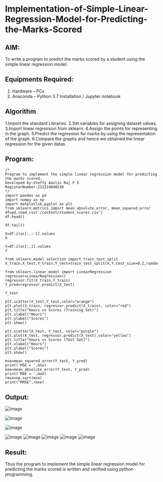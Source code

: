 # Implementation-of-Simple-Linear-Regression-Model-for-Predicting-the-Marks-Scored

## AIM:
To write a program to predict the marks scored by a student using the simple linear regression model.

## Equipments Required:
1. Hardware – PCs
2. Anaconda – Python 3.7 Installation / Jupyter notebook

## Algorithm
1.Import the standard Libraries. 
2.Set variables for assigning dataset values. 
3.Import linear regression from sklearn.
4.Assign the points for representing in the graph. 
5.Predict the regression for marks by using the representation of the graph. 
6.Compare the graphs and hence we obtained the linear regression for the given datas.
## Program:
```
/*
Program to implement the simple linear regression model for predicting the marks scored.
Developed by:Steffy Aavlin Raj F S 
RegisterNumber:212224040330
*/
import pandas as pd
import numpy as np
import matplotlib.pyplot as plt
from sklearn.metrics import mean_absolute_error, mean_squared_error
df=pd.read_csv('/content/student_scores.csv')
df.head()

df.tail()

X=df.iloc[:,:-1].values
X

Y=df.iloc[:,1].values
Y

from sklearn.model_selection import train_test_split
X_train,X_test,Y_train,Y_test=train_test_split(X,Y,test_size=0.2,random_state=0)

from sklearn.linear_model import LinearRegression
regressor=LinearRegression()
regressor.fit(X_train,Y_train)
Y_pred=regressor.predict(X_test)

Y_test

plt.scatter(X_test,Y_test,color="orange")
plt.plot(X_train, regressor.predict(X_train), color="red")
plt.title("Hours vs Scores (Training Set)")
plt.xlabel("Hours")
plt.ylabel("Scores")
plt.show()

plt.scatter(X_test, Y_test, color="purple")
plt.plot(X_test, regressor.predict(X_test),color="yellow")
plt.title("Hours vs Scores (Test Set)")
plt.xlabel("Hours")
plt.ylabel("Scores")
plt.show()

mse=mean_squared_error(Y_test, Y_pred)
print('MSE = ',mse)
mae=mean_absolute_error(Y_test, Y_pred)
print('MAE = ',mae)
rmse=np.sqrt(mse)
print("RMSE",rmse)
```

## Output:
![image](https://github.com/user-attachments/assets/e5b7d5c5-7898-489a-9bcf-2e17a9bf2daa)

![image](https://github.com/user-attachments/assets/3abd758c-ad16-4a40-9519-a4c028371369)

![image](https://github.com/user-attachments/assets/96dc6192-41db-4ace-ad38-30f94b421a0f)

![image](https://github.com/user-attachments/assets/be028bce-dd47-4ad5-b7f7-d6b842b0beff)
![image](https://github.com/user-attachments/assets/75c4741c-d1d1-4c57-acab-b427d7075151)
![image](https://github.com/user-attachments/assets/96f1ce63-9177-434f-84e7-f446bdcef70d)
![image](https://github.com/user-attachments/assets/3895014a-5879-48d9-9abb-2060547dcadf)
![image](https://github.com/user-attachments/assets/a4ef9940-30ed-4395-95a3-1e8890b93cf0)



## Result:
Thus the program to implement the simple linear regression model for predicting the marks scored is written and verified using python programming.
